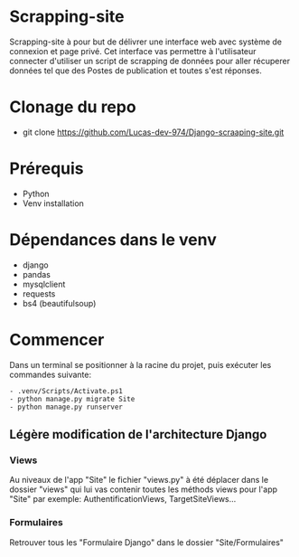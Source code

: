 # Scrapping-site

Scrapping-site à pour but de délivrer une interface web avec système de connexion et page privé. Cet interface vas permettre à l'utilisateur connecter d'utiliser un script de scrapping de données pour aller récuperer données tel que des Postes de publication et toutes s'est réponses.

  
# Clonage du repo
  - git clone https://github.com/Lucas-dev-974/Django-scraaping-site.git

# Prérequis 
 - Python 
 - Venv installation

# Dépendances dans le venv
  - django
  - pandas
  - mysqlclient
  - requests
  - bs4 (beautifulsoup)
  
# Commencer 
Dans un terminal se positionner à la racine du projet, puis exécuter les commandes suivante: 

    - .venv/Scripts/Activate.ps1
    - python manage.py migrate Site
    - python manage.py runserver

## Légère modification de l'architecture Django
### Views
Au niveaux de l'app "Site" le fichier "views.py" à été déplacer dans le dossier "views" qui lui vas contenir toutes les méthods views pour l'app "Site" par exemple: AuthentificationViews, TargetSiteViews...
 
### Formulaires
Retrouver tous les "Formulaire Django" dans le dossier "Site/Formulaires"

